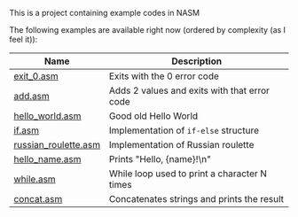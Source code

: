 This is a project containing example codes in NASM

The following examples are available right now (ordered by complexity (as I feel it)):

| Name                                         | Description                                  |
| -------------------------------------------- | -------------------------------------------- |
| [exit_0.asm](exit_0.asm)                     | Exits with the 0 error code                  |
| [add.asm](add.asm)                           | Adds 2 values and exits with that error code |
| [hello_world.asm](hello_world.asm)           | Good old Hello World                         |
| [if.asm](if.asm)                             | Implementation of `if-else` structure        |
| [russian_roulette.asm](russian_roulette.asm) | Implementation of Russian roulette           |
| [hello_name.asm](hello_name.asm)             | Prints "Hello, {name}!\n"                    |
| [while.asm](while.asm)                       | While loop used to print a character N times |
| [concat.asm](concat.asm)                     | Concatenates strings and prints the result   |
